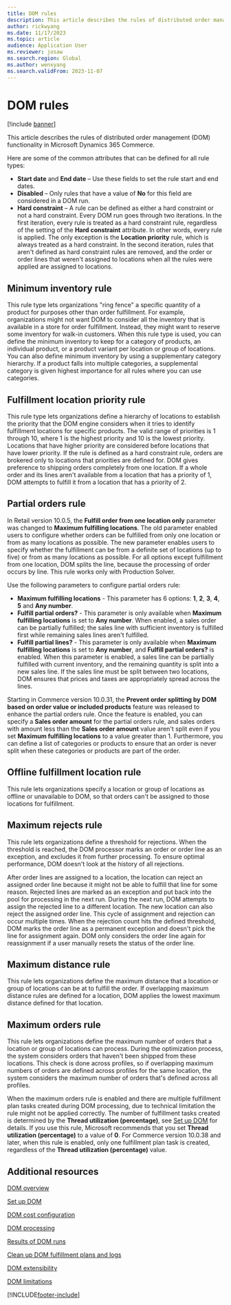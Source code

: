 ```yaml
---
title: DOM rules
description: This article describes the rules of distributed order management (DOM) functionality in Microsoft Dynamics 365 Commerce.
author: rickwyang
ms.date: 11/17/2023
ms.topic: article
audience: Application User
ms.reviewer: josaw
ms.search.region: Global
ms.author: wenxyang
ms.search.validFrom: 2023-11-07
---
```


# DOM rules

[!include [banner](includes/banner.md)]

This article describes the rules of distributed order management (DOM) functionality in Microsoft Dynamics 365 Commerce.

Here are some of the common attributes that can be defined for all rule types:

- **Start date** and **End date** – Use these fields to set the rule start and end dates.
- **Disabled** – Only rules that have a value of **No** for this field are considered in a DOM run.
- **Hard constraint** – A rule can be defined as either a hard constraint or not a hard constraint. Every DOM run goes through two iterations. In the first iteration, every rule is treated as a hard constraint rule, regardless of the setting of the **Hard constraint** attribute. In other words, every rule is applied. The only exception is the **Location priority** rule, which is always treated as a hard constraint. In the second iteration, rules that aren't defined as hard constraint rules are removed, and the order or order lines that weren't assigned to locations when all the rules were applied are assigned to locations.

## Minimum inventory rule

This rule type lets organizations "ring fence" a specific quantity of a product for purposes other than order fulfillment. For example, organizations might not want DOM to consider all the inventory that is available in a store for order fulfillment. Instead, they might want to reserve some inventory for walk-in customers. When this rule type is used, you can define the minimum inventory to keep for a category of products, an individual product, or a product variant per location or group of locations. You can also define minimum inventory by using a supplementary category hierarchy. If a product falls into multiple categories, a supplemental category is given highest importance for all rules where you can use categories.

## Fulfillment location priority rule

This rule type lets organizations define a hierarchy of locations to establish the priority that the DOM engine considers when it tries to identify fulfillment locations for specific products. The valid range of priorities is 1 through 10, where 1 is the highest priority and 10 is the lowest priority. Locations that have higher priority are considered before locations that have lower priority. If the rule is defined as a hard constraint rule, orders are brokered only to locations that priorities are defined for. DOM gives preference to shipping orders completely from one location. If a whole order and its lines aren't available from a location that has a priority of 1, DOM attempts to fulfill it from a location that has a priority of 2.

## Partial orders rule

In Retail version 10.0.5, the **Fulfill order from one location only** parameter was changed to **Maximum fulfilling locations**. The old parameter enabled users to configure whether orders can be fulfilled from only one location or from as many locations as possible. The new parameter enables users to specify whether the fulfillment can be from a definite set of locations (up to five) or from as many locations as possible. For all options except fulfillment from one location, DOM splits the line, because the processing of order occurs by line. This rule works only with Production Solver.

Use the following parameters to configure partial orders rule:
- **Maximum fulfilling locations** - This parameter has 6 options: **1**, **2**, **3**, **4**, **5** and **Any number**.
- **Fulfill partial orders?** - This parameter is only available when **Maximum fulfilling locations** is set to **Any number**. When enabled, a sales order can be partially fulfilled; the sales line with sufficient inventory is fulfilled first while remaining sales lines aren't fulfilled.
- **Fulfill partial lines?** - This parameter is only available when **Maximum fulfilling locations** is set to **Any number**, and **Fulfill partial orders?** is enabled. When this parameter is enabled, a sales line can be partially fulfilled with current inventory, and the remaining quantity is split into a new sales line. If the sales line must be split between two locations, DOM ensures that prices and taxes are appropriately spread across the lines.

Starting in Commerce version 10.0.31, the **Prevent order splitting by DOM based on order value or included products** feature was released to enhance the partial orders rule. Once the feature is enabled, you can specify a **Sales order amount** for the partial orders rule, and sales orders with amount less than the **Sales order amount** value aren't split even if you set **Maximum fulfilling locations** to a value greater than 1. Furthermore, you can define a list of categories or products to ensure that an order is never split when these categories or products are part of the order.

## Offline fulfillment location rule

This rule lets organizations specify a location or group of locations as offline or unavailable to DOM, so that orders can't be assigned to those locations for fulfillment.

## Maximum rejects rule

This rule lets organizations define a threshold for rejections. When the threshold is reached, the DOM processor marks an order or order line as an exception, and excludes it from further processing. To ensure optimal performance, DOM doesn't look at the history of all rejections.

After order lines are assigned to a location, the location can reject an assigned order line because it might not be able to fulfill that line for some reason. Rejected lines are marked as an exception and put back into the pool for processing in the next run. During the next run, DOM attempts to assign the rejected line to a different location. The new location can also reject the assigned order line. This cycle of assignment and rejection can occur multiple times. When the rejection count hits the defined threshold, DOM marks the order line as a permanent exception and doesn't pick the line for assignment again. DOM only considers the order line again for reassignment if a user manually resets the status of the order line.

## Maximum distance rule

This rule lets organizations define the maximum distance that a location or group of locations can be at to fulfill the order. If overlapping maximum distance rules are defined for a location, DOM applies the lowest maximum distance defined for that location.

## Maximum orders rule

This rule lets organizations define the maximum number of orders that a location or group of locations can process. During the optimization process, the system considers orders that haven't been shipped from these locations. This check is done across profiles, so if overlapping maximum numbers of orders are defined across profiles for the same location, the system considers the maximum number of orders that's defined across all profiles.

When the maximum orders rule is enabled and there are multiple fulfillment plan tasks created during DOM processing, due to technical limitation the rule might not be applied correctly. The number of fulfillment tasks created is determined by the **Thread utilization (percentage)**, see [Set up DOM](dom-set-up.md) for details. If you use this rule, Microsoft recommends that you set **Thread utilization (percentage)** to a value of **0**. For Commerce version 10.0.38 and later, when this rule is enabled, only one fulfillment plan task is created, regardless of the **Thread utilization (percentage)** value.

## Additional resources

[DOM overview](dom.md)

[Set up DOM](dom-set-up.md)

[DOM cost configuration](dom-costs.md)

[DOM processing](dom-processing.md)

[Results of DOM runs](dom-runs-results.md)

[Clean up DOM fulfillment plans and logs](dom-clean-up.md)

[DOM extensibility](dom-extensibility.md)

[DOM limitations](dom-limitations.md)


[!INCLUDE[footer-include](../includes/footer-banner.md)]
